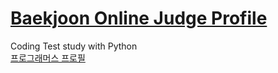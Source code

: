 # [Baekjoon Online Judge Profile](https://www.acmicpc.net/user/bonjenny)
Coding Test study with Python \
[프로그래머스 프로필](https://career.programmers.co.kr/pr/bonjenny1_4385)
